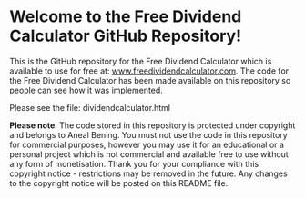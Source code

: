 # Welcome to the Free Dividend Calculator GitHub Repository!

This is the GitHub repository for the Free Dividend Calculator which is available to use for free at: www.freedividendcalculator.com.
The code for the Free Dividend Calculator has been made available on this repository so people can see how it was implemented.

Please see the file: dividendcalculator.html


**Please note**: The code stored in this repository is protected under copyright and belongs to Aneal Bening. You must not use the code in this repository for commercial purposes, however you may use it for an educational or a personal project which is not commercial and available free to use without any form of monetisation. Thank you for your compliance with this copyright notice - restrictions may be removed in the future. Any changes to the copyright notice will be posted on this README file.
